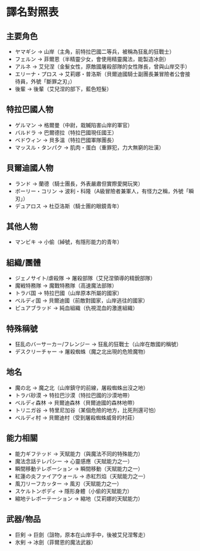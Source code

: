 # 譯名對照表

## 主要角色
- ヤマギシ → 山岸（主角，前特拉巴國二等兵，被稱為狂亂的狂戰士）
- フェルン → 菲爾恩（半精靈少女，會使用精靈魔法，能製造冰劍）
- アルネ → 艾兒涅（金髮女性，原敵國屠殺部隊的女性隊長，曾與山岸交手）
- エリーナ・プロス → 艾莉娜・普洛斯（貝爾迪國騎士副團長兼冒險者公會接待員，外號「斷罪之刃」）
- 後輩 → 後輩（艾兒涅的部下，藍色短髮）

## 特拉巴國人物
- ゲルマン → 格爾曼（中尉，栽贓陷害山岸的軍官）
- バルドラ → 巴爾德拉（特拉巴國現任國王）
- ベドウィン → 貝多溫（特拉巴國軍隊團長）
- マッスル・タンパク → 肌肉・蛋白（重罪犯，力大無窮的壯漢）

## 貝爾迪國人物
- ランド → 蘭德（騎士團長，外表嚴肅但實際愛開玩笑）
- ボーリー・コリン → 波利・科隆（A級冒險者兼軍人，有怪力之稱，外號「瞬刃」）
- デュアロス → 杜亞洛斯（騎士團的眼鏡青年）

## 其他人物
- マンビキ → 小偷（綽號，有隱形能力的青年）

## 組織/團體
- ジェノサイト/虐殺隊 → 屠殺部隊（艾兒涅領導的精銳部隊）
- 魔戦特務隊 → 魔戰特務隊（高速魔法部隊）
- トラバ国 → 特拉巴國（山岸原本所屬的國家）
- ベルディ国 → 貝爾迪國（前敵對國家，山岸逃往的國家）
- ピュアブラッド → 純血組織（仇視混血的激進組織）

## 特殊稱號
- 狂乱のバーサーカー/フレンジー → 狂亂的狂戰士（山岸在敵國的稱號）
- デスクリーチャー → 屠殺蜘蛛（魔之北出現的危險魔物）

## 地名
- 魔の北 → 魔之北（山岸鎮守的前線，屠殺蜘蛛出沒之地）
- トラバ砂漠 → 特拉巴沙漠（特拉巴國的沙漠地帶）
- ベルディ森林 → 貝爾迪森林（貝爾迪國的森林地帶）
- トリニガ谷 → 特里尼加谷（某個危險的地方，比死刑還可怕）
- ベルディ村 → 貝爾迪村（受到屠殺蜘蛛威脅的村莊）

## 能力相關
- 能力ギフテッド → 天賦能力（與魔法不同的特殊能力）
- 魔法念話テレパシー → 心靈感應（天賦能力之一）
- 瞬間移動テレポーション → 瞬間移動（天賦能力之一）
- 紅蓮の炎ファイアウォール → 赤紅烈焰（天賦能力之一）
- 風刀リーフカッター → 風刃（天賦能力之一）
- スケルトンボディ → 隱形身體（小偷的天賦能力）
- 縮地テレポーテーション → 縮地（艾莉娜的天賦能力）

## 武器/物品
- 巨剣 → 巨劍（詛物，原本在山岸手中，後被艾兒涅奪走）
- 氷剣 → 冰劍（菲爾恩的魔法武器）